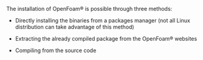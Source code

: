 The installation of OpenFoam® is possible through three methods:

  - Directly installing the binaries from a packages manager (not all Linux distribution can take advantage of this method)

  - Extracting the already compiled package from the OpenFoam® websites

  - Compiling from the source code